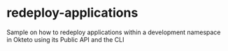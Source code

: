 # redeploy-applications
Sample on how to redeploy applications within a development namespace in Okteto using its Public API and the CLI

